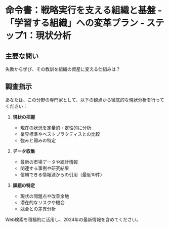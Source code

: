 # 命令書：戦略実行を支える組織と基盤 - 「学習する組織」への変革プラン - ステップ1：現状分析

## 主要な問い
失敗から学び、その教訓を組織の資産に変える仕組みは？

## 調査指示
あなたは、この分野の専門家として、以下の観点から徹底的な現状分析を行ってください：

1. **現状の把握**
   - 現在の状況を定量的・定性的に分析
   - 業界標準やベストプラクティスとの比較
   - 強みと弱みの特定

2. **データ収集**
   - 最新の市場データや統計情報
   - 関連する事例や研究結果
   - 信頼できる情報源からの引用（最低10件）

3. **課題の特定**
   - 現状の問題点や改善余地
   - 潜在的なリスクや機会
   - 競合との差異分析

Web検索を積極的に活用し、2024年の最新情報を含めてください。
